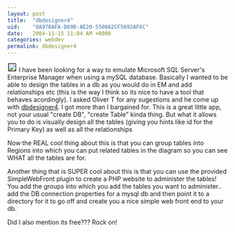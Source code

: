 ```yaml
---
layout: post
title:  "dbdesigner4"
uid:	"8A978AFA-D69D-AE20-5500A2CF5692AF6C"
date:   2004-11-15 11:04 AM +0000
categories: webdev
permalink: dbdesigner4
---
```

<a href="http://photos1.blogger.com/img/21/1061/640/DBDesigner%204.jpg"><img style="BORDER-RIGHT: #000000 1px solid; BORDER-TOP: #000000 1px solid; MARGIN: 2px; BORDER-LEFT: #000000 1px solid; BORDER-BOTTOM: #000000 1px solid" src="http://photos1.blogger.com/img/21/1061/320/DBDesigner%204.jpg" border="0" /></a>
I have been looking for a way to emulate Microsoft SQL Server's Enterprise Manager when using a mySQL database. Basically I wanted to be able to design the tables in a db as you would do in EM and add relationships etc (this is the way I think so its nice to have a tool that behaves acordingly).
I asked Oliver T for any sugestions and he come up with <a href="http://www.fabforce.net/dbdesigner4/">dbdesigner4</a>. I got more than I bargained for. This is a great little app, not your usual "create DB", "create Table" kinda thing. But what it allows you to do is visually design all the tables (giving you hints like id<tablename> for the Primary Key) as well as all the relationships

Now the REAL cool thing about this is that you can group tables into Regions into which you can put related tables in the diagram so you can see WHAT all the tables are for.

Another thing that is SUPER cool about this is that you can use the provided SimpleWebFront plugin to create a PHP website to administer the tables! You add the groups into which you add the tables you want to administer.. add the DB connection properties for a mysql db and then point it to a directory for it to go off and create you a nice simple web front end to your db.

Did I also mention its free??? Rock on!